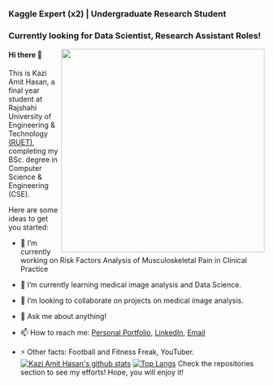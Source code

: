 

### Kaggle Expert (x2) | Undergraduate Research Student
### Currently looking for Data Scientist, Research Assistant Roles!

[<img align="right" width="400" src="https://github-readme-stats.vercel.app/api?username=AmitHasanShuvo&show_icons=true"/>](https://github.com/AmitHasanShuvo/)

####  Hi there 👋

This is Kazi Amit Hasan, a final year student at Rajshahi University of Engineering & Technology [(RUET)](https://www.ruet.ac.bd/), completing my BSc. degree in Computer Science & Engineering (CSE).  


Here are some ideas to get you started:

- 🔭 I’m currently working on Risk Factors Analysis of Musculoskeletal Pain in Clinical Practice
- 🌱 I’m currently learning medical image analysis and Data Science.
- 👯 I’m looking to collaborate on projects on medical image analysis.

- 💬 Ask me about anything!
- 📫 How to reach me: [Personal Portfolio](https://amithasanshuvo.github.io/), [LinkedIn](https://www.linkedin.com/in/kazi-amit-hasan/), [Email](kaziamithasan89@gmail.com)
- ⚡ Other facts: Football and  Fitness Freak, YouTuber.
[![Kazi Amit Hasan's github stats](https://github-readme-stats.vercel.app/api?username=AmitHasanShuvo&show_icons=true&hide=["prs","issues","contribs"])](https://github.com/AmitHasanShuvo/github-readme-stats)
[![Top Langs](https://github-readme-stats.vercel.app/api/top-langs/?username=AmitHasanShuvo&hide_langs_below=1)](https://github.com/AmitHasanShuvo/github-readme-stats)
Check the repositories section to see my efforts! Hope, you will enjoy it!
